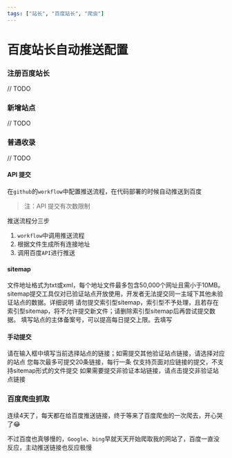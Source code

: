 ```yaml
---
tags: ["站长", "百度站长", "爬虫"]
---
```


# 百度站长自动推送配置

### 注册百度站长

// TODO

### 新增站点

// TODO

### 普通收录

// TODO

#### API 提交

在`github`的`workflow`中配置推送流程，在代码部署的时候自动推送到百度

> 注：API 提交有次数限制

推送流程分三步

1. `workflow`中调用推送流程
2. 根据文件生成所有连接地址
3. 调用百度`API`进行推送

#### sitemap

<ImgView title="百度站长" url="https://1.z.wiki/images/20211116/18569d6f80584844b9559e7e77837359.png" />


文件地址格式为txt或xml，每个地址文件最多包含50,000个网址且需小于10MB。
sitemap提交工具仅对已验证站点开放使用，开发者无法提交同一主域下其他未验证站点的数据。详细说明
请勿提交索引型sitemap，索引型不予处理，且若存在索引型sitemap，将不允许提交新文件；请删除索引型sitemap后再尝试提交数据。
填写站点的主体备案号，可以提高每日提交上限。去填写

#### 手动提交

<ImgView title="百度站长" url="https://2.z.wiki/images/20211116/bd1dffd023374fba99140cc062a19796.png" />


请在输入框中填写当前选择站点的链接；如需提交其他验证站点链接，请选择对应的站点
您每次最多可提交20条链接，每行一条
仅支持页面对应链接的提交，不支持sitemap形式的文件提交
如果需要提交非验证本站链接，请点击提交非验证站点链接


### 百度爬虫抓取

连续4天了，每天都在给百度推送链接，终于等来了百度爬虫的一次爬去，开心哭了😂

不过百度也真够慢的，`Google`、`bing`早就天天开始爬取我的网站了，百度一直没反应，主动推送链接也反应极慢

<ImgView title="百度站长" url="https://3.z.wiki/images/20211118/b043058121da4d27940e4ec992d52360.png" />
